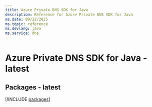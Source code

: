```yaml
---
title: Azure Private DNS SDK for Java
description: Reference for Azure Private DNS SDK for Java
ms.date: 09/22/2025
ms.topic: reference
ms.devlang: java
ms.service: dns
---
```

# Azure Private DNS SDK for Java - latest
## Packages - latest
[!INCLUDE [packages](private-dns-index.md)]